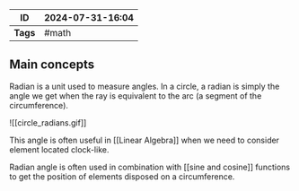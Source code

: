 
| ID       | 2024-07-31-16:04 |
| -------- | ---------------- |
| **Tags** | #math            |
## Main concepts

Radian is a unit used to measure angles. In a circle, a radian is simply the angle we get when the ray is equivalent to the arc (a segment of the circumference).

![[circle_radians.gif]]

This angle is often useful in [[Linear Algebra]] when we need to consider element located clock-like.

Radian angle is often used in combination with [[sine and cosine]] functions to get the position of elements disposed on a circumference.